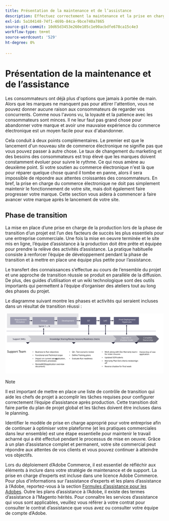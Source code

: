 ```yaml
---
title: Présentation de la maintenance et de l’assistance
description: Effectuez correctement la maintenance et la prise en charge de votre mise en oeuvre Adobe Commerce nouvellement lancée.
exl-id: 5a104148-74f1-469b-84ca-9bce740a7865
source-git-commit: 10d65d3453e260e105c1e90acbdfe678ca15c4e3
workflow-type: tm+mt
source-wordcount: '529'
ht-degree: 0%

---
```


# Présentation de la maintenance et de l’assistance

Les consommateurs ont déjà plus d&#39;options que jamais à portée de main. Alors que les marques ne manquent pas pour attirer l&#39;attention, vous ne pouvez donner aucune raison aux consommateurs de regarder vos concurrents. Comme nous l&#39;avons vu, la loyauté et la patience avec les consommateurs sont minces. Il ne leur faut pas grand chose pour abandonner votre marque et avoir une mauvaise expérience du commerce électronique est un moyen facile pour eux d&#39;abandonner.

Cela conduit à deux points complémentaires. Le premier est que le lancement d&#39;un nouveau site de commerce électronique ne signifie pas que vous pouvez passer à autre chose. Le taux de changement du marketing et des besoins des consommateurs est trop élevé que les marques doivent constamment évoluer pour suivre le rythme. Ce qui nous amène au deuxième point. Si votre soutien au commerce électronique n&#39;est là que pour réparer quelque chose quand il tombe en panne, alors il sera impossible de répondre aux attentes croissantes des consommateurs. En bref, la prise en charge du commerce électronique ne doit pas simplement maintenir le fonctionnement de votre site, mais doit également faire progresser votre marque. Cette section vous aidera à commencer à faire avancer votre marque après le lancement de votre site.

## Phase de transition

La mise en place d’une prise en charge de la production lors de la phase de transition d’un projet est l’un des facteurs de succès les plus essentiels pour une entreprise commerciale. Une fois la mise en oeuvre terminée et le site mis en ligne, l’équipe d’assistance à la production doit être prête et équipée pour prendre la relève des activités d’assistance. La pratique habituelle consiste à renforcer l’équipe de développement pendant la phase de transition et à mettre en place une équipe plus petite pour l’assistance.

Le transfert des connaissances s’effectue au cours de l’ensemble du projet et une approche de transition réussie se produit en parallèle de la diffusion. De plus, des guides d’utilisation et un wiki technologique sont des outils importants qui permettent à l’équipe d’organiser des ateliers tout au long des phases du projet.

Le diagramme suivant montre les phases et activités qui seraient incluses dans un résultat de transition réussi :

![Diagramme présentant les phases du processus de transition](../../assets/playbooks/transition-diagram.svg)

>[!NOTE]
>
> Il est important de mettre en place une liste de contrôle de transition qui aide les chefs de projet à accomplir les tâches requises pour configurer correctement l’équipe d’assistance après production. Cette transition doit faire partie du plan de projet global et les tâches doivent être incluses dans le planning.

Identifier le modèle de prise en charge approprié pour votre entreprise afin de continuer à optimiser votre plateforme (et les pratiques commerciales dans leur ensemble) est une étape essentielle pour maintenir le travail acharné qui a été effectué pendant le processus de mise en oeuvre. Grâce à un plan d’assistance complet et permanent, votre site commercial peut répondre aux attentes de vos clients et vous pouvez continuer à atteindre vos objectifs.

Lors du déploiement d’Adobe Commerce, il est essentiel de réfléchir aux éléments à inclure dans votre stratégie de maintenance et de support.
La prise en charge d’experts est incluse dans une licence Adobe Commerce. Pour plus d’informations sur l’assistance d’experts et les plans d’assistance à l’Adobe, reportez-vous à la section [Formules d’assistance pour les Adobes](https://business.adobe.com/customers/consulting-services/premier-support.html).
Outre les plans d’assistance à l’Adobe, il existe des termes d’assistance à l’Magento hérités. Pour connaître les services d’assistance qui vous sont applicables, veuillez vous référer à votre contrat pour consulter le contrat d’assistance que vous avez ou consulter votre équipe de compte d’Adobe.
